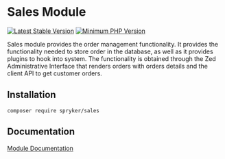 # Sales Module
[![Latest Stable Version](https://poser.pugx.org/spryker/sales/v/stable.svg)](https://packagist.org/packages/spryker/sales)
[![Minimum PHP Version](https://img.shields.io/badge/php-%3E%3D%207.4-8892BF.svg)](https://php.net/)

Sales module provides the order management functionality. It provides the functionality needed to store order in the database, as well as it provides plugins to hook into system. The functionality is obtained through the Zed Administrative Interface that renders orders with orders details and the client API to get customer orders.

## Installation

```
composer require spryker/sales
```

## Documentation

[Module Documentation](https://docs.spryker.com)
